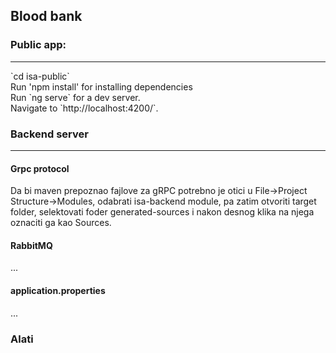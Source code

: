 ## Blood bank

### Public app:
<hr>
  `cd isa-public` <br>
  Run 'npm install' for installing dependencies <br>
  Run `ng serve` for a dev server. <br>
  Navigate to `http://localhost:4200/`. 

### Backend server
<hr>

#### Grpc protocol
  Da bi maven prepoznao fajlove za gRPC potrebno je otici u File->Project Structure->Modules, odabrati isa-backend module, pa zatim otvoriti target folder, selektovati foder generated-sources i nakon desnog klika na njega oznaciti ga kao Sources.  
  
#### RabbitMQ
  ...
  
#### application.properties
  ...

### Alati
  

  

